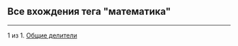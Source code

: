 ## Все вхождения тега "математика"

---

1 из 1. [Общие делители](./2020-07-14_math_common_divisors.md)

